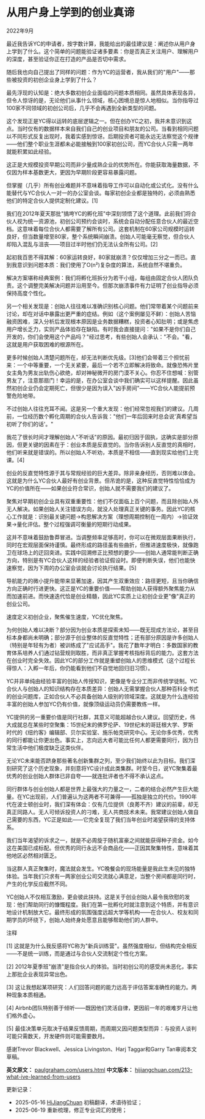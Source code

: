 


# 从用户身上学到的创业真谛

2022年9月

最近我告诉YC的申请者，按字数计算，我能给出的最佳建议是：阐述你从用户身上学到了什么。这个简单的问题能验证诸多要素：你是否真正关注用户、理解用户的深度，甚至验证你正在打造的产品是否切中需求。

随后我也向自己提出了同样的问题：作为YC的运营者，我从我们的"用户"——那些被投资的初创企业身上学到了什么？

最先浮现的认知是：绝大多数初创企业面临的问题本质相同。虽然具体表现各异，但令人惊讶的是，无论他们从事什么领域，核心困境总是惊人地相似。当你指导过100家不同领域的初创公司后，几乎不会再遇到全新类型的问题。

这个发现正是YC得以运转的底层逻辑之一。但在创办YC之初，我并未意识到这点。当时仅有的数据样本来自我们自己的创业项目和朋友的公司。当看到相同问题以不同形式反复出现时，我着实感到惊讶。后期投资者可能永远无法察觉这个规律——他们整个职业生涯都未必能接触到100家初创公司，而YC合伙人只需一两年就能积累如此经验。

这正是大规模投资早期公司而非少量成熟企业的优势所在。你能获取海量数据，不仅因为样本基数更大，更因为早期阶段更容易暴露问题。

但掌握（几乎）所有创业难题并不意味着指导工作可以自动化或公式化。没有什么能替代与YC合伙人一对一的办公室会谈。每家初创企业都是独特的，必须由熟悉他们的特定合伙人提供定制化建议。[1]

我们在2012年夏天那批"搞垮YC的孵化班"中深刻领悟了这个道理。此前我们将合伙人视为统一资源池，初创公司预约会谈时，系统会自动分配任意合伙人的最近空档。这意味着每位合伙人都需要了解所有公司。这套机制在60家公司规模时运转良好，但当数量增至80家，整个系统瞬间崩溃。创始人可能毫无察觉，但合伙人却陷入混乱与沮丧——项目过半时他们仍无法认全所有公司。[2]

起初我百思不得其解：60家运转良好，80家就崩溃？仅仅增加三分之一而已。直到我意识到问题本质：我们使用了O(n²)复杂度的算法，系统自然不堪重负。

解决方案堪称经典案例：我们将孵化班拆分为若干小组，每组由固定合伙人团队负责。这个调整完美解决问题并沿用至今。但那次崩溃事件有力证明了创业指导必须保持高度个性化。

另一个相关发现是：创始人往往难以准确识别核心问题。他们常带着某个问题前来讨论，却在对话中暴露出更严重的症结。例如（这个案例屡见不鲜）：创始人苦恼融资困难，深入分析后发现根本原因是业务数据糟糕，投资者心知肚明；或是焦虑用户增长乏力，实则产品体验存在缺陷。有时我会直接提问："如果不是你们自己开发的，你们会使用这个产品吗？"经过思考，有些创始人会承认："不会。"看，这就是用户获取困难的根源所在。

更多时候创始人清楚问题所在，却无法判断优先级。[3]他们会带着三个担忧前来：一个中等重要，一个无关紧要，最后一个若不立即解决将致命。就像恐怖片里女主角为男友出轨伤心欲绝，却对神秘微开的房门漠不关心。你忍不住想喊：别管男友了，注意那扇门！幸运的是，在办公室会谈中我们确实可以这样提醒。因此虽然初创企业仍会定期死亡，但很少是因为误入"凶手房间"——YC合伙人能提前预警危险地带。

不过创始人往往充耳不闻。这是另一个重大发现：他们经常忽视我们的建议。几周前，一位经历数个孵化周期的合伙人告诉我："他们一年后回来时总会说'真希望当初听了你们的话'。"

我花了很长时间才理解创始人"不听话"的原因。最初归因于固执，这确实是部分原因，但更关键的因素在于：创业本质是反直觉的。当你告诉别人反直觉的真相时，他们听来就是错误的。所以创始人不听劝，本质是不相信——直到现实给他们上完课。[4]

创业的反直觉特性源于其与常规经验的巨大差异。除非亲身经历，否则难以体会。这就是为什么YC合伙人最好有创业背景。但吊诡的是，这种反直觉特性恰恰成为YC的价值所在——如果创业符合常识，创始人就不需要我们的建议了。

聚焦对早期初创企业具有双重重要性：他们不仅面临上百个问题，而且除创始人外无人解决。如果创始人关注错误方向，就没人处理真正关键的事务。因此YC的核心工作就是：识别最关键问题→构思解决方案（理想周期控制在一周内）→验证效果→量化评估。整个过程强调可衡量的短期行动成果。

这并不意味着鼓励鲁莽冒进。当调整频率足够高时，你可以在微观层面果断执行，同时在宏观层面保持谨慎。最终形成的路径虽有些曲折，但推进速度极快，就像跑卫在球场上的迂回突进。实践中回溯修正比预想的要少——创始人通常能判断正确方向，特别是有YC合伙人这样的经验者验证假设时。即便判断失误，他们也能快速察觉，因为下周的办公室会谈就会讨论执行结果。[5]

导航能力的微小提升能带来显著加速，因其产生双重效应：路径更短，且当你确信方向正确时行进更快。这正是YC的重要价值——帮助创始人获得额外聚焦能力从而加速前进。而快速迭代恰是创业精髓，因此YC实质上让初创企业更"像"真正的创业公司。

速度定义初创企业，聚焦催生速度，YC优化聚焦。

为何创始人难以决断？部分因为创业本质是探索未知——既无现成方法论，甚至目标本身都尚未明确；部分源于创业整体的反直觉特性；还有部分原因是许多创始人（特别是年轻有为者）被训练成了"应试高手"。我花了数年才明白：多数国家的教育体系培养人们通过钻营规则取胜，而非真正掌握考核指标背后的能力。这套方法在创业时完全失效。因此YC的部分工作就是重塑创始人的思维模式（这个过程长得惊人：入孵一年后，你仍能看到他们不自觉地回归旧习惯）。

YC并非单纯由经验丰富的创始人传授知识，更像是专业分工而非传统学徒制。YC合伙人与创始人的知识结构存在本质差异：创始人无需掌握合伙人那种百科全书式的创业问题库，正如合伙人不必具备创始人级别的领域深度。这就是为什么连经验丰富的创始人参加YC仍有价值，就像顶级运动员仍需要教练一样。

YC提供的另一重要价值是同行社群，其意义可能超越合伙人建议。回望历史，伟大成就总在某些时空聚集：15世纪末的佛罗伦萨、19世纪末的哥廷根大学、罗斯时代的《纽约客》编辑部、贝尔实验室、施乐帕克研究中心。无论你多优秀，优秀的同行都能让你更出色。事实上，志向远大者可能比任何人都更需要同行，因为日常生活中他们极度缺乏这类伙伴。

无论YC未来能否跻身那些著名创新集群之列，至少我们始终以此为目标。我们深刻研究了这个历史现象，并刻意将YC设计成此类集群。时至今日，说YC聚集着最优秀的创业创始人群体已非自夸——就连批评者也不得不承认这点。

同行群体与创业创始人都是世界上最强大的力量之一，二者的结合必然产生巨大能量。在YC出现前，人们普遍认为这两者不可兼得——孤独是独立的代价。1990年代在波士顿创业时，我们深有体会：仅有几位提供（良莠不齐）建议的前辈，却无真正同路人。无人可倾诉投资人的刁难，无人共商技术未来。我常建议创始人做自己需要的东西，YC正是如此——它完全复现了我们当年创业时渴望获得的支持体系。

我们当年渴望的诉求之一，就是不必周旋于随机富豪之间就能获得种子资金。如今这在美国已成标配。但优秀的同行永远不会商品化——正因其聚集特性，意味着其他地区必然相对匮乏。

当这群人真正聚集时，魔法就会发生。YC晚餐会的现场能量是我此生未见的独特体验。当年我们只求有一两家创业公司交流就心满意足，当整个房间都是同行时，产生的化学反应截然不同。

YC创始人不仅相互激励，更会彼此扶持。这是关于创业创始人最令我欣慰的发现：他们帮助同行的慷慨程度。我们在第一批孵化时就注意到这个特质，并有意识地设计机制放大它。最终形成的氛围强度远超大学等机构——在合伙人、校友和同期学员的环绕下，创始人始终身处愿意且能够帮助他们的人群中。

注释

[1] 这就是为什么我反感将YC称为"新兵训练营"。虽然强度相似，但结构完全相反——不是统一训练，而是通过与合伙人交流制定个性化方案。

[2] 2012年夏季班"崩溃"是指合伙人的体验。当时初创公司的感受尚未恶化，事实上那批企业表现异常出色。

[3] 这让我想起某项研究：人们回答问题的能力远高于评估答案准确性的能力。两种现象本质相通。

[4] Airbnb团队特别善于倾听——既因他们灵活自律，更因前一年的艰难岁月让他们格外虚心。

[5] 最佳决策单元取决于结果反馈周期，而周期又因问题类型而异：与投资人谈判可能只需数天，开发硬件则可能需要数月。

感谢Trevor Blackwell、Jessica Livingston、Harj Taggar和Garry Tan审阅本文草稿。

**英文原文：** [paulgraham.com/users.html](https://paulgraham.com/users.html)
**中文版本：** [hijiangchuan.com/213-what-ive-learned-from-users](https://hijiangchuan.com/213-what-ive-learned-from-users)



更新记录：
- 2025-05-16 [HiJiangChuan](https://hijiangchuan.com) 初稿翻译，术语待验证；
- 2025-06-19 重新梳理，修正专业词汇的使用；
